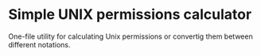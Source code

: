 # Simple UNIX permissions calculator

One-file utility for calculating Unix permissions or convertig them between different notations.